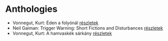 # Anthologies

- Vonnegut, Kurt: Éden a folyónál [részletek](../_details/Vonnegut%2C%20Kurt.md#id_1624)
- Neil Gaiman: Trigger Warning: Short Fictions and Disturbances [részletek](../_details/Neil%20Gaiman.md#id_1804)
- Vonnegut, Kurt: A hamvaskék sárkány [részletek](../_details/Vonnegut%2C%20Kurt.md#id_1701)